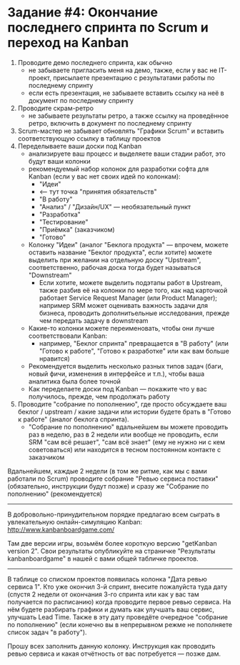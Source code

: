 # Задание #4: Окончание последнего спринта по Scrum и переход на Kanban

1. Проводите демо последнего спринта, как обычно
    - не забываете пригласить меня на демо, также, если у вас не IT-проект, присылаете презентацию с результатами работы по последнему спринту
    - если есть презентация, не забываете вставить ссылку на неё в документ по последнему спринту
2. Проводите скрам-ретро
    - не забываете результаты ретро, а также ссылку на проведённое ретро, включить в документ по последнему спринту
3. Sсrum-мастер не забывает обновлять "Графики Scrum" и вставить соответствующую ссылку в таблицу проектов
4. Переделываете ваши доски под Kanban
    - анализируете ваш процесс и выделяете ваши стадии работ, это будут ваши колонки
    - рекомендуемый набор колонок для разработки софта для Kanban (если у вас нет своих идей по колонкам):
        - "Идеи"
        - <— тут точка "принятия обязательств"
        - "В работу"
        - "Анализ" / "Дизайн/UX" — необязательный пункт
        - "Разработка"
        - "Тестирование"
        - "Приёмка" (заказчиком)
        - "Готово"
    - Колонку "Идеи" (аналог "Беклога продукта" — впрочем, можете оставить название "Беклог продукта", если хотите) можете выделить при желании на отдельную доску "Upstream", соответственно, рабочая доска тогда будет называться "Downstream"
        - Если хотите, можете выделить подэтапы работ в Upstream, также разбив её на колонки по мере того, как над карточкой работает Service Request Manager (или Product Manager); например SRM может оценивать важность задачи для бизнеса, проводить дополнитьельные исследования, прежде чем передать задачу в downstream
    - Какие-то колонки можете переименовать, чтобы они лучше соответствовали Kanban:
        - например, "Беклог спринта" превращается в "В работу" (или "Готово к работе", "Готово к разработке" или как вам больше нравится)
    - Рекомендуется выделить несколько разных типов задач (баги, новый фичи, изменения в интерфейсе и т.п.), чтобы ваша аналитика была более точной
    - Как переделаете доски под Kanban — покажите что у вас получилось, прежде, чем продолжать работу
5. Проводите "собрание по пополнению", где просто обсуждаете ваш беклог / upstream / какие задачи или истории будете брать в "Готово к работе" (аналог беклога спринта).
    - "Собрание по пополнению" вдальнейшем вы можете проводить раз в неделю, раз в 2 недели или вообще не проводить, если SRM "сам всё решает", "сам всё знает" (ему не нужно ни с кем советоваться) или находится в тесном постоянном контакте с заказчиком

Вдальнейшем, каждые 2 недели (в том же ритме, как мы с вами работали по Scrum) проводите собрание "Ревью сервиса поставки" (обязательно, инструкции будут позже) и сразу же "Собрание по пополнению" (рекомендуется)

***

В добровольно-принудительном порядке предлагаю всем сыграть в увлекательную онлайн-симуляцию Kanban:
http://www.kanbanboardgame.com/

Там две версии игры, возьмём более короткую версию "getKanban version 2".
Свои результаты опубликуйте на страничке "Результаты kanbanboardgame" в нашей с вами общей табличке проектов.

***

В таблице со списком проектов появилась колонка "Дата ревью сервиса 1".
Кто уже окончил 3-й спринт, внесите пожалуйста туда дату (спустя 2 недели от окончания 3-го спринта или как у вас там получается по расписанию) когда проводите первое ревью сервиса.
На нём будете разбирать графики и думать как улучшать ваш сервис, улучшать Lead Time.
Также в эту дату проведёте очередное "собрание по пополнению" (если конечно вы в непрерывном режме не пополняете список задач "в работу").

Прошу всех заполнить данную колонку.
Инструкция как проводить ревью сервиса и какая отчётность от вас потребуется — позже дам.
